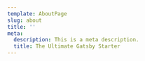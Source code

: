```yaml
---
template: AboutPage
slug: about
title: ''
meta:
  description: This is a meta description.
  title: The Ultimate Gatsby Starter
---
```

